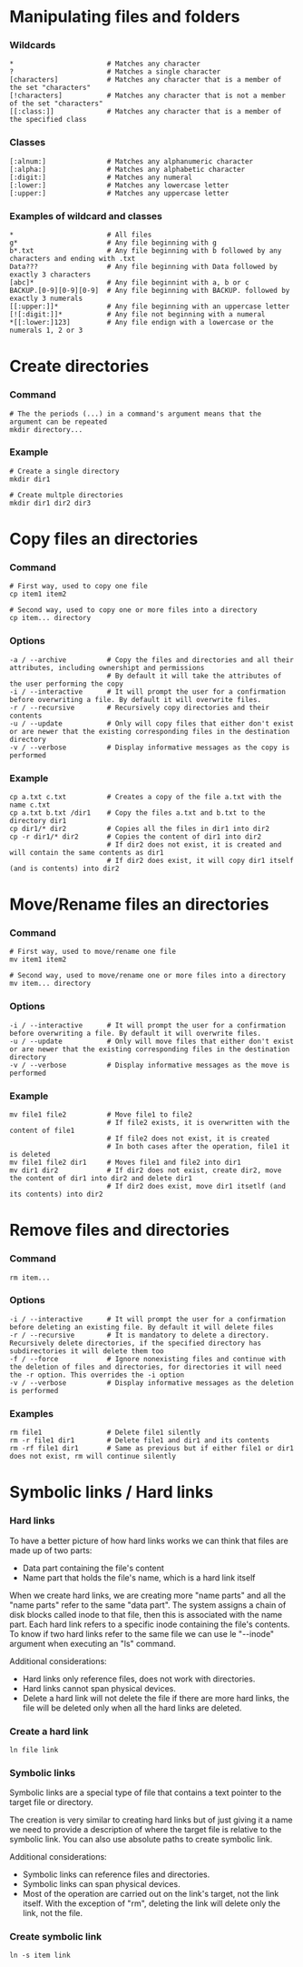 # Manipulating files and folders

### Wildcards

```
*                       # Matches any character
?                       # Matches a single character
[characters]            # Matches any character that is a member of the set "characters"
[!characters]           # Matches any character that is not a member of the set "characters"
[[:class:]]             # Matches any character that is a member of the specified class
```

### Classes

```
[:alnum:]               # Matches any alphanumeric character
[:alpha:]               # Matches any alphabetic character
[:digit:]               # Matches any numeral
[:lower:]               # Matches any lowercase letter
[:upper:]               # Matches any uppercase letter
```

### Examples of wildcard and classes

```
*                       # All files
g*                      # Any file beginning with g
b*.txt                  # Any file beginning with b followed by any characters and ending with .txt
Data???                 # Any file beginning with Data followed by exactly 3 characters
[abc]*                  # Any file beginnint with a, b or c
BACKUP.[0-9][0-9][0-9]  # Any file beginning with BACKUP. followed by exactly 3 numerals
[[:upper:]]*            # Any file beginning with an uppercase letter
[![:digit:]]*           # Any file not beginning with a numeral
*[[:lower:]123]         # Any file endign with a lowercase or the numerals 1, 2 or 3
```


# Create directories

### Command

```
# The the periods (...) in a command's argument means that the argument can be repeated
mkdir directory...
```

### Example

```
# Create a single directory
mkdir dir1

# Create multple directories
mkdir dir1 dir2 dir3
```


# Copy files an directories

### Command

```
# First way, used to copy one file
cp item1 item2

# Second way, used to copy one or more files into a directory
cp item... directory
```


### Options

```
-a / --archive          # Copy the files and directories and all their attributes, including ownershipt and permissions
                        # By default it will take the attributes of the user performing the copy
-i / --interactive      # It will prompt the user for a confirmation before overwriting a file. By default it will overwrite files.
-r / --recursive        # Recursively copy directories and their contents
-u / --update           # Only will copy files that either don't exist or are newer that the existing corresponding files in the destination directory
-v / --verbose          # Display informative messages as the copy is performed
```


### Example

```
cp a.txt c.txt          # Creates a copy of the file a.txt with the name c.txt
cp a.txt b.txt /dir1    # Copy the files a.txt and b.txt to the directory dir1
cp dir1/* dir2          # Copies all the files in dir1 into dir2
cp -r dir1/* dir2       # Copies the content of dir1 into dir2
                        # If dir2 does not exist, it is created and will contain the same contents as dir1
                        # If dir2 does exist, it will copy dir1 itself (and is contents) into dir2
```


# Move/Rename files an directories

### Command
```
# First way, used to move/rename one file
mv item1 item2

# Second way, used to move/rename one or more files into a directory
mv item... directory
```

### Options

```
-i / --interactive      # It will prompt the user for a confirmation before overwriting a file. By default it will overwrite files.
-u / --update           # Only will move files that either don't exist or are newer that the existing corresponding files in the destination directory
-v / --verbose          # Display informative messages as the move is performed
```

### Example
```
mv file1 file2          # Move file1 to file2
                        # If file2 exists, it is overwritten with the content of file1
                        # If file2 does not exist, it is created
                        # In both cases after the operation, file1 it is deleted
mv file1 file2 dir1     # Moves file1 and file2 into dir1
mv dir1 dir2            # If dir2 does not exist, create dir2, move the content of dir1 into dir2 and delete dir1
                        # If dir2 does exist, move dir1 itsetlf (and its contents) into dir2
```


# Remove files and directories

### Command

```
rm item...
```

### Options

```
-i / --interactive      # It will prompt the user for a confirmation before deleting an existing file. By default it will delete files
-r / --recursive        # It is mandatory to delete a directory. Recursively delete directories, if the specified directory has subdirectories it will delete them too
-f / --force            # Ignore nonexisting files and continue with the deletion of files and directories, for directories it will need the -r option. This overrides the -i option
-v / --verbose          # Display informative messages as the deletion is performed
```

### Examples

```
rm file1                # Delete file1 silently
rm -r file1 dir1        # Delete file1 and dir1 and its contents
rm -rf file1 dir1       # Same as previous but if either file1 or dir1 does not exist, rm will continue silently
```


# Symbolic links / Hard links

### Hard links

To have a better picture of how hard links works we can think that files are made up of two parts:
- Data part containing the file's content
- Name part that holds the file's name, which is a hard link itself

When we create hard links, we are creating more "name parts" and all the "name parts" refer to the same "data part".
The system assigns a chain of disk blocks called inode to that file, then this is associated with the name part.
Each hard link refers to a specific inode containing the file's contents.
To know if two hard links refer to the same file we can use le "--inode" argument when executing an "ls" command.

Additional considerations:

- Hard links only reference files, does not work with directories.
- Hard links cannot span physical devices.
- Delete a hard link will not delete the file if there are more hard links, the file will be deleted only when all the hard links are deleted.

### Create a hard link

```
ln file link
```

### Symbolic links

Symbolic links are a special type of file that contains a text pointer to the target file or directory.

The creation is very similar to creating hard links but of just giving it a name we need to provide a description of where the target file is relative to the symbolic link. You can also use absolute paths to create symbolic link.

Additional considerations:

- Symbolic links can reference files and directories.
- Symbolic links can span physical devices.
- Most of the operation are carried out on the link's target, not the link itself. With the exception of "rm", deleting the link will delete only the link, not the file.

### Create symbolic link

```
ln -s item link
```



































